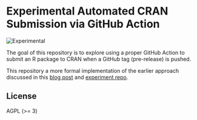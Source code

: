 
<!-- README.md is generated from README.Rmd. Please edit that file -->

# Experimental Automated CRAN Submission via GitHub Action

<!-- badges: start -->

![Experimental](https://img.shields.io/badge/Status-Experimental-blue)
<!-- badges: end -->

The goal of this repository is to explore using a proper GitHub Action
to submit an R package to CRAN when a GitHub tag (pre-release) is
pushed.

This repository a more formal implementation of the earlier approach
discussed in this [blog
post](https://blog.thecoatlessprofessor.com/programming/github-actions/first-steps-toward-automating-cran-r-package-submissions-with-github-actions/)
and [experiment
repo](https://github.com/coatless-r-n-d/r-pkg-submit-on-tag).

## License

AGPL (\>= 3)
